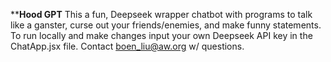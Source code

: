 ******Hood GPT****
This a fun, Deepseek wrapper chatbot with programs to talk like a ganster, curse out your friends/enemies, and make funny statements. To run locally and make changes input your own Deepseek API key in the ChatApp.jsx file. 
Contact boen_liu@aw.org w/ questions.
